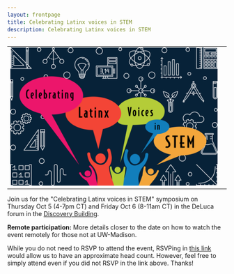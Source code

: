 ```yaml
---
layout: frontpage
title: Celebrating Latinx voices in STEM
description: Celebrating Latinx voices in STEM
---
```


<table class="wide">
<tr>
  <td class="left">
    <a href="Latinx in STEM">
        <img src="assets/pics/LATINXinSTEM2.png" alt="diversity" title="Celebrating Latinx voices in STEM"/>
    </a>
  </td>
  <td class="right">

  </td>
</tr>
</table>


Join us for the "Celebrating Latinx voices in STEM" symposium on Thursday Oct 5 (4-7pm CT) and Friday Oct 6 (8-11am CT) in the DeLuca forum in the [Discovery Building](https://goo.gl/maps/AeCdxxd4Qx1BGH9k6).

**Remote participation:** More details closer to the date on how to watch the event remotely for those not at UW-Madison.

While you do not need to RSVP to attend the event, RSVPing in [this link](https://www.eventbrite.com/e/celebrating-latinx-voices-in-stem-october-56-tickets-719290937557?utm-campaign=social&utm-content=attendeeshare&utm-medium=discovery&utm-term=listing&utm-source=cp&aff=ebdsshcopyurl) would allow us to have an approximate head count.
However, feel free to simply attend even if you did not RSVP in the link above. Thanks!
